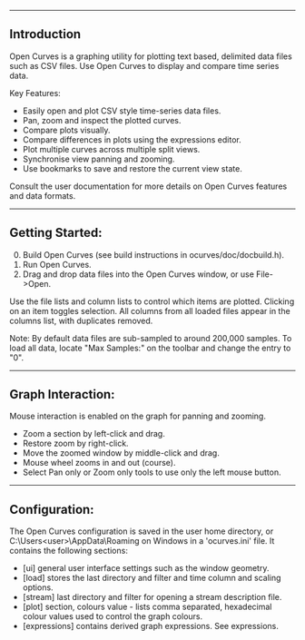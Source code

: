 --------------------------------------------------------------------------------
Introduction
--------------------------------------------------------------------------------
Open Curves is a graphing utility for plotting text based, delimited data files such as CSV files. Use Open Curves to display and compare time series data.

Key Features:
- Easily open and plot CSV style time-series data files.
- Pan, zoom and inspect the plotted curves.
- Compare plots visually.
- Compare differences in plots using the expressions editor.
- Plot multiple curves across multiple split views.
- Synchronise view panning and zooming.
- Use bookmarks to save and restore the current view state.

Consult the user documentation for more details on Open Curves features and data formats.

--------------------------------------------------------------------------------
Getting Started:
--------------------------------------------------------------------------------
0. Build Open Curves (see build instructions in ocurves/doc/docbuild.h).
1. Run Open Curves.
2. Drag and drop data files into the Open Curves window, or use File->Open.

Use the file lists and column lists to control which items are plotted. Clicking on an item toggles selection. All columns from all loaded files appear in the columns list, with duplicates removed.

Note: By default data files are sub-sampled to around 200,000 samples. To load all data, locate "Max Samples:" on the toolbar and change the entry to "0".

--------------------------------------------------------------------------------
Graph Interaction:
--------------------------------------------------------------------------------
Mouse interaction is enabled on the graph for panning and zooming.
- Zoom a section by left-click and drag.
- Restore zoom by right-click.
- Move the zoomed window by middle-click and drag.
- Mouse wheel zooms in and out (course).
- Select Pan only or Zoom only tools to use only the left mouse button.

--------------------------------------------------------------------------------
Configuration:
--------------------------------------------------------------------------------
The Open Curves configuration is saved in the user home directory, or C:\Users\<user>\AppData\Roaming on Windows in a 'ocurves.ini' file. It contains the following sections:
- [ui] general user interface settings such as the window geometry.
- [load] stores the last directory and filter and time column and scaling options.
- [stream] last directory and filter for opening a stream description file.
- [plot] section, colours value - lists comma separated, hexadecimal colour values used to control the graph colours.
- [expressions] contains derived graph expressions. See expressions.
